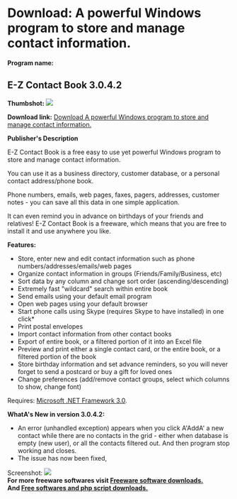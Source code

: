 # Download: A powerful Windows program to store and manage contact information.

**Program name:**

## E-Z Contact Book 3.0.4.2

  
**Thumbshot:** ![](http://www.freewarefiles.com/screenshot/ezcontactbook_md.jpg)   
  
**Download link:** [Download A powerful Windows program to store and manage contact information.](http://freesoftwares.boysofts.com/E-Z-Contact-Book_program_38342.html)  
  


**Publisher's Description**  
  


E-Z Contact Book is a free easy to use yet powerful Windows program to store and manage contact information. 

You can use it as a business directory, customer database, or a personal contact address/phone book.

Phone numbers, emails, web pages, faxes, pagers, addresses, customer notes - you can save all this data in one simple application.

It can even remind you in advance on birthdays of your friends and relatives! E-Z Contact Book is a freeware, which means that you are free to install it and use anywhere you like.

**Features:**

  * Store, enter new and edit contact information such as phone numbers/addresses/emails/web pages 
  * Organize contact information in groups (Friends/Family/Business, etc) 
  * Sort data by any column and change sort order (ascending/descending) 
  * Extremely fast "wildcard" search within entire book 
  * Send emails using your default email program 
  * Open web pages using your default browser 
  * Start phone calls using Skype (requires Skype to have installed) in one click* 
  * Print postal envelopes 
  * Import contact information from other contact books 
  * Export of entire book, or a filtered portion of it into an Excel file 
  * Preview and print either a single contact card, or the entire book, or a filtered portion of the book 
  * Store birthday information and set advance reminders, so you will never forget to send a postcard or buy a gift for loved ones 
  * Change preferences (add/remove contact groups, select which columns to show, change font) 

Requires: [Microsoft .NET Framework 3.0](http://www.freewarefiles.com/Microsoft-NET-Framework-3-Redistributable_program_21373.html). 

**WhatA's New in version 3.0.4.2:**

  * An error (unhandled exception) appears when you click A'AddA' a new contact while there are no contacts in the grid - either when database is empty (new user), or all the contacts filtered out. And then program stop working and closes. 
  * The issue has now been fixed, 

  
  
Screenshot: ![](http://www.freewarefiles.com/screenshot/ezcontactbook.jpg)   
**For more freeware softwares visit [Freeware software downloads.](http://freesoftwares.boysofts.com/)**   
**And [Free softwares and php script downloads.](http://www.boysofts.com/)**
